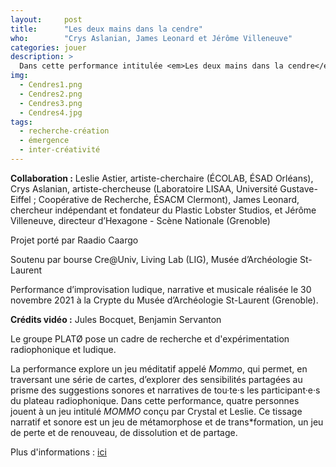 ```yaml
---
layout:     post
title:      "Les deux mains dans la cendre"
who:        "Crys Aslanian, James Leonard et Jérôme Villeneuve"
categories: jouer
description: >
  Dans cette performance intitulée <em>Les deux mains dans la cendre</em>, quatre personnes jouent à un jeu intitulé <em>MOMMO</em> conçu par Crystal et Leslie. Ce tissage narratif et sonore est un jeu de métamorphose et de trans*formation, un jeu de perte et de renouveau, de dissolution et de partage.
img:
  - Cendres1.png
  - Cendres2.png
  - Cendres3.png
  - Cendres4.jpg
tags:
  - recherche-création
  - émergence
  - inter-créativité
---
```


**Collaboration :** Leslie Astier, artiste-cherchaire (ÉCOLAB, ÉSAD Orléans), Crys Aslanian, artiste-chercheuse (Laboratoire LISAA, Université Gustave-Eiffel ; Coopérative de Recherche, ÉSACM Clermont), James Leonard, chercheur indépendant et fondateur du Plastic Lobster Studios, et Jérôme Villeneuve, directeur d’Hexagone - Scène Nationale (Grenoble)

Projet porté par Raadio Caargo

Soutenu par bourse Cre@Univ, Living Lab (LIG), Musée d’Archéologie St-Laurent

Performance d’improvisation ludique, narrative et musicale réalisée le 30 novembre 2021 à la Crypte du Musée d’Archéologie St-Laurent (Grenoble).

**Crédits vidéo :** Jules Bocquet, Benjamin Servanton

Le groupe PLATØ pose un cadre de recherche et d'expérimentation radiophonique et ludique. 

La performance explore un jeu méditatif appelé *Mommo*, qui permet, en traversant une série de cartes, d’explorer des sensibilités partagées au prisme des suggestions sonores et narratives de tou·te·s les participant·e·s du plateau radiophonique. Dans cette performance, quatre personnes jouent à un jeu intitulé *MOMMO* conçu par Crystal et Leslie. Ce tissage narratif et sonore est un jeu de métamorphose et de trans*formation, un jeu de perte et de renouveau, de dissolution et de partage.

Plus d'informations : [ici](https://leslieastier.xyz/experimenter/les-deux-mains-dans-la-cendre.html)